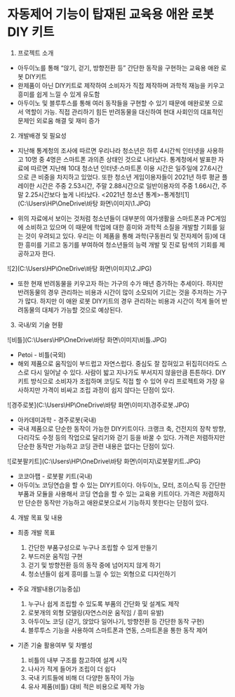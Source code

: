 # 자동제어 기능이 탑재된 교육용 애완 로봇 DIY 키트

1. 프로젝트 소개 

- 아두이노를 통해 “앉기, 걷기, 방향전환 등” 간단한 동작을 구현하는 교육용 애완 로봇 DIY키트
- 완제품이 아닌 DIY키트로 제작하여 소비자가 직접 제작하며 과학적 재능을 키우고 흥미를 쉽게 느낄 수 있게 유도함
- 아두이노 및 블루투스를 통해 여러 동작들을 구현할 수 있기 때문에 애완로봇 으로서 역할이 가능. 직접 관리하기 힘든 반려동물을 대신하여 현대 사회인의 대표적인 문제인 외로움 해결 및 재미 증가



2. 개발배경 및 필요성

- 지난해 통계청의 조사에 따르면 우리나라 청소년은 하루 4시간씩 인터넷을 사용하고 10명 중 4명은 스마트폰 과의존 상태인 것으로 나타났다. 통계청에서 발표한 자료에 따르면 지난해 10대 청소년 인터넷·스마트폰 이용 시간은 일주일에 27.6시간으로 큰 비중을 차지하고 있었다. 또한 청소년 게임이용자들이 2021년 하루 평균 플레이한 시간은 주중 2.53시간, 주말 2.88시간으로 일반이용자의 주중 1.66시간, 주말 2.25시간보다 높게 나타났다.   <2021년 청소년 통계>-통계청![1](C:\Users\HP\OneDrive\바탕 화면\이미지\1.JPG)

- 위의 자료에서 보이는 것처럼 청소년들이 대부분의 여가생활을 스마트폰과 PC게임에 소비하고 있으며 이 때문에 학업에 대한 흥미와 과학적 소질을 개발할 기회를 잃는 것이 우려되고 있다. 우리는 이 제품을 통해 과학(구동원리 및 전자제어 등)에 대한 흥미를 기르고 동기를 부여하여 청소년들의 능력 개발 및 진로 탐색의 기회를 제공하고자 한다.

![2](C:\Users\HP\OneDrive\바탕 화면\이미지\2.JPG)

- 또한 현재 반려동물을 키우고자 하는 가구의 수가 매년 증가하는 추세이다. 하지만 반려동물의 경우 관리하는 비용과 시간이 많이 소모되어 기르는 것을 주저하는 가구가 많다. 하지만 이 애완 로봇 DIY키트의 경우 관리하는 비용과 시간이 적게 들어 반려동물의 대체가 가능할 것으로 예상된다.



3. 국내/외 기술 현황

![비틀](C:\Users\HP\OneDrive\바탕 화면\이미지\비틀.JPG)

- Petoi - 비틀(국외)
- 해외 제품으로 움직임이 부드럽고 자연스럽다. 중심도 잘 잡혀있고 뒤집히더라도 스스로 다시 일어날 수 있다. 사람이 밟고 지나가도 부서지지 않을만큼 튼튼하다. DIY 키트 방식으로 소비자가 조립하며 코딩도 직접 할 수 있어 우리 프로젝트와 가장 유사하지만 가격이 비싸고 조립 과정이 쉽지 않다는 단점이 있다.



![경주로봇](C:\Users\HP\OneDrive\바탕 화면\이미지\경주로봇.JPG)

- 아카데미과학 - 경주로봇(국내)
- 국내 제품으로 단순한 동작이 가능한 DIY키트이다. 크랭크 축, 건전지의 장착 방향, 다리각도 수정 등의 작업으로 달리기와 걷기 등을 바꿀 수 있다. 가격은 저렴하지만 단순한 동작만 가능하고 코딩 관련 내용은 없다는 단점이 있다.



![로봇팔키트](C:\Users\HP\OneDrive\바탕 화면\이미지\로봇팔키트.JPG)

- 코코아팹 - 로봇팔 키트(국내)
- 아두이노 코딩연습을 할 수 있는 DIY키트이다. 아두이노, 모터, 조이스틱 등 간단한 부품과 모듈을 사용해서 코딩 연습을 할 수 있는 교육용 키트이다. 가격은 저렴하지만 단순한 동작만 가능하고 애완로봇으로서 기능하지 못한다는 단점이 있다.



4. 개발 목표 및 내용 

- 최종 개발 목표
  1. 간단한 부품구성으로 누구나 조립할 수 있게 만들기
  2. 부드러운 움직임 구현
  3. 걷기 및 방향전환 등의 동작 중에 넘어지지 않게 하기
  4. 청소년들이 쉽게 흥미를 느낄 수 있는 외형으로 디자인하기

- 주요 개발내용(기능중심)
  1. 누구나 쉽게 조립할 수 있도록 부품의 간단화 및 설계도 제작
  2. 로봇개의 외형 모델링(자연스러운 움직임 / 흥미 유발)
  3. 아두이노 코딩 (걷기, 앉았다 일어나기, 방향전환 등 간단한 동작 구현)
  4. 블루투스 기능을 사용하여 스마트폰과 연동, 스마트폰을 통한 동작 제어
- 기존 기술 활용여부 및 차별성
  1. 비틀의 내부 구조를 참고하여 설계 시작
  2. 나사가 적게 들어가 조립이 더 쉽다
  3. 국내 키트들에 비해 더 다양한 동작이 가능
  4. 유사 제품(비틀) 대비 적은 비용으로 제작 가능
